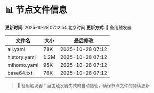 # 📊 节点文件信息

**更新时间**: 2025-10-28 07:12:54 北京时间
**更新方式**: 🔄 备用触发器

| 文件名 | 大小 | 最后修改 |
|--------|------|----------|
| all.yaml | 78K | 2025-10-28 07:12 |
| history.yaml | 1.2M | 2025-10-28 07:12 |
| mihomo.yaml | 95K | 2025-10-28 07:12 |
| base64.txt | 76K | 2025-10-28 07:12 |

> 🔄 备用触发器：当主触发器失效时自动接管，确保节点文件的持续更新

